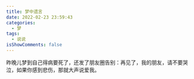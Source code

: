 ```yaml
---
title: 梦中遗言
date: 2022-02-23 23:59:43
categories:
  - 梦
tags:
  - 说说
isShowComments: false
---
```


昨晚儿梦到自己得病要死了，还发了朋友圈告别：再见了，我的朋友，请不要哭泣，如果你感到悲伤，那就大声说爱我。
